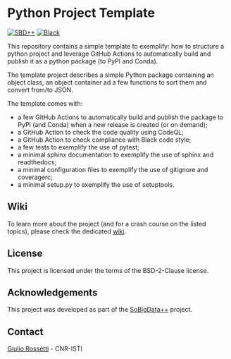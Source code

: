 # Python Project Template
[![SBD++](https://img.shields.io/badge/Available%20on-SoBigData%2B%2B-green)](https://sobigdata.d4science.org/group/sobigdata-gateway/explore?siteId=20371853)
[![Black](https://img.shields.io/badge/code%20style-black-000000.svg)](https://github.com/psf/black)

This repository contains a simple template to exemplify: how to structure a python project and leverage GitHub Actions to automatically build and publish it as a python package (to PyPI and Conda).

The template project describes a simple Python package containing an object class, an object container ad a few functions to sort them and convert from/to JSON.

The template comes with:
- a few GitHub Actions to automatically build and publish the package to PyPI (and Conda) when a new release is created (or on demand);
- a GitHub Action to check the code quality using CodeQL;
- a GitHub Action to check compliance with Black code style;
- a few tests to exemplify the use of pytest;
- a minimal sphinx documentation to exemplify the use of sphinx and readthedocs;
- a minimal configuration files to exemplify the use of gitignore and coveragerc;
- a minimal setup.py to exemplify the use of setuptools.

## Wiki
To learn more about the project (and for a crash course on the listed topics), please check the dedicated [wiki](https://github.com/GiulioRossetti/Python-Project-Template/wiki).

## License
This project is licensed under the terms of the BSD-2-Clause license.

## Acknowledgements
This project was developed as part of the [SoBigData++](https://sobigdata.d4science.org/group/sobigdata-gateway/explore?siteId=20371853) project.

## Contact
[Giulio Rossetti](mailto:giulio.rossetti@gmail.com) - CNR-ISTI 
